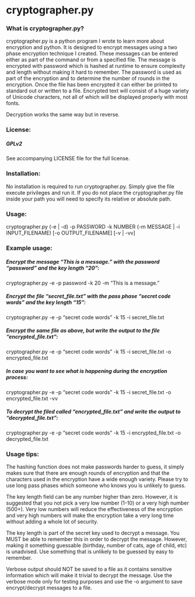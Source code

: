 cryptographer.py
================

### What is cryptographer.py?

cryptographer.py is a python program I wrote to learn more about encryption and python.
It is designed to encrypt messages using a two phase encryption technique I
created. These messages can be entered either as part of the command or from a specified
file. The message is encrypted with password which is hashed at runtime to ensure
complexity and length without making it hard to remember. The password is used as part
of the encryption and to determine the number of rounds in the encryption. Once the file
has been encrypted it can either be printed to standard out or written to a file. Encrypted
text will consist of a huge variety of Unicode characters, not all of which will be displayed
properly with most fonts.

Decryption works the same way but in reverse.

###  License:
##### GPLv2

See accompanying LICENSE file for the full license.

### Installation:

No installation is required to run cryptographer.py. Simply give the file execute privileges
and run it. If you do not place the cryptographer.py file inside your path you will need to
specify its relative or absolute path.

### Usage:

cryptographer.py (-e | -d) -p PASSWORD -k NUMBER (-m MESSAGE | -i INPUT_FILENAME) [-o OUTPUT_FILENAME] [-v | -vv]

### Example usage:

##### Encrypt the message “This is a message.” with the password “password” and the key length “20”:

cryptographer.py -e -p password -k 20 -m “This is a message.”


##### Encrypt the file “secret_file.txt” with the pass phase “secret code words” and the key length “15”:

cryptographer.py -e -p “secret code words” -k 15 -i secret_file.txt


##### Encrypt the same file as above, but write the output to the file “encrypted_file.txt”:

cryptographer.py -e -p “secret code words” -k 15 -i secret_file.txt -o encrypted_file.txt


##### In case you want to see what is happening during the encryption process:

cryptographer.py -e -p “secret code words” -k 15 -i secret_file.txt -o encrypted_file.txt -vv


##### To decrypt the filed called “encrypted_file.txt” and write the output to “decrypted_file.txt”:

cryptographer.py -e -p “secret code words” -k 15 -i encrypted_file.txt -o decrypted_file.txt

### Usage tips:

The hashing function does not make passwords harder to guess, it simply makes sure that there
are enough rounds of encryption and that the characters used in the encryption have a wide
enough variety. Please try to use long pass phases which someone who knows you is unlikely
to guess.

The key length field can be any number higher than zero. However, it is suggested that you
not pick a very low number (1-10) or a very high number (500+). Very low numbers will reduce
the effectiveness of the encryption and very high numbers will make the encryption take a
very long time without adding a whole lot of security.

The key length is part of the secret key used to decrypt a message. You MUST be able to
remember this in order to decrypt the message. However, making it something guessable
(birthday, number of cats, age of child, etc) is unadvised.
Use something that is unlikely to be guessed by easy to remember.

Verbose output should NOT be saved to a file as it contains sensitive information which will
make it trivial to decrypt the message. Use the verbose mode only for testing purposes and
use the -o argument to save encrypt/decrypt messages to a file.
